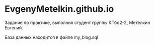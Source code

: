 # EvgenyMetelkin.github.io

Задание по практике, выполнил студент группы КТбо2-2, Метелкин Евгений.

База данных находится в файле my_blog.sql
